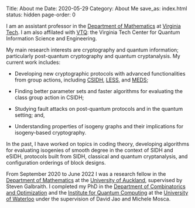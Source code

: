 Title: About me
Date: 2020-05-29
Category: About Me
save_as: index.html
status: hidden
page-order: 0


I am an assistant professor in the [Department of Mathematics][vtmath] at [Virginia Tech][vt]. I am also affilated with [VTQ][vtq]: the Virginia Tech Center for Quantum Information Science and Engineering. 

  [vtmath]: https://math.vt.edu/
  [vt]: https://vt.edu/
  [vtq]: https://vtq.vt.edu/

My main research interests are cryptography and quantum information; particularly post-quantum cryptography and quantum cryptanalysis. My current work includes: 

- Developing new cryptographic protocols with advanced functionalities from group actions, including [CSIDH][csidh], [LESS][less], and [MEDS][meds];
- Finding better parameter sets and faster algorithms for evaluating the class group action in CSIDH; 
- Studying fault attacks on post-quantum protocols and in the quantum setting; and,
- Understanding properties of isogeny graphs and their implications for isogeny-based cryptography.

  [csidh]: https://csidh.isogeny.org/
  [less]: https://www.less-project.com/
  [meds]: https://www.meds-pqc.org

In the past, I have worked on topics in coding theory, developing algorithms for evaluating isogenies of smooth degree in the context of SIDH and eSIDH, protocols built from SIDH, classical and quantum cryptanalysis, and configuration orderings of block designs.

From September 2020 to June 2022 I was a research fellow in the [Department of Mathematics][math] at the [University of Auckland][uauckland], supervised by Steven Galbraith. I completed my PhD in the [Department of Combinatorics and Optimization][co] and the [Institute for Quantum Computing][iqc] at the [University of Waterloo][uw] under the supervision of David Jao and Michele Mosca.

  [math]: https://www.auckland.ac.nz/en/science/about-the-faculty/department-of-mathematics.html
  [uauckland]: https://www.auckland.ac.nz/en.html
  [co]: https://uwaterloo.ca/combinatorics-and-optimization/
  [iqc]: https://uwaterloo.ca/institute-for-quantum-computing/
  [uw]: https://uwaterloo.ca/

<!-- Recreationally, I am interested in machine learning, data science, data visualization, and combinatorial design theory. -->
